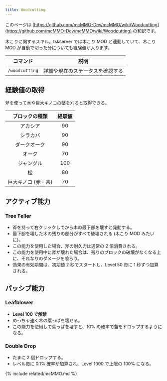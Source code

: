 ```yaml
---
title: Woodcutting
---
```


このページは [https://github.com/mcMMO-Dev/mcMMO/wiki/Woodcutting](https://github.com/mcMMO-Dev/mcMMO/wiki/Woodcutting) の和訳です。

木こりに関するスキル。tskserver では木こり MOD と連動していて、木こり MOD が自動で切った分についても経験値が入ります。

|コマンド|説明|
|:------:|:--:|
|`/woodcutting`|詳細や現在のステータスを確認する|

## 経験値の取得

斧を使って木や巨大キノコの茎を刈ると取得できる。

| ブロックの種類 | 経験値 |
|:--------------:|:------:|
アカシア | 90
シラカバ | 90
ダークオーク | 90
オーク | 70
ジャングル | 100
松 | 80
巨大キノコ (赤・茶) | 70

## アクティブ能力

### Tree Feller
  * 斧を持って右クリックしてから木の最下部を壊すと発動する。
  * 最下部を壊した木の残りの部分がすべて破壊される (木こり MOD みたいに)。
  * この能力を使用した場合、斧の耐久力は通常の 2 倍消費される。
  * この能力を使用中に斧が壊れた場合は、残りのブロックの破壊がなくなる上に、それなりのダメージを喰らう。
  * 効果の有効期間は、初期値 2 秒でスタートし、Level 50 毎に 1 秒ずつ加算される。

## パッシブ能力

### Leafblower
  * **Level 100 で解禁**
  * めっちゃ速く木の葉っぱを壊せる。
  * この能力を使用して葉っぱを壊すと、10% の確率で苗をドロップするようになる。

### Double Drop
  * たまに 2 個ドロップする。
  * レベル毎に 0.1% 確率が加算され、Level 1000 で上限の 100% になる。

{% include related/mcMMO.md %}
